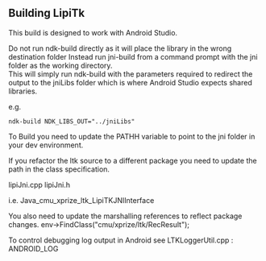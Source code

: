 ## Building LipiTk 

This build is designed to work with Android Studio.

Do not run ndk-build directly as it will place the library in the wrong destination folder
Instead run jni-build from a command prompt with the jni folder as the working directory.  
This will simply run ndk-build with the parameters required to redirect the output to 
the jniLibs folder which is where Android Studio expects shared libraries.

e.g. 

    ndk-build NDK_LIBS_OUT="../jniLibs"
    
    
To Build you need to update the PATHH variable to point to the jni folder in your dev environment.

If you refactor the ltk source to a different package you need to update the path in the class 
specification. 
 
 lipiJni.cpp 
 lipiJni.h 

i.e. Java_cmu_xprize_ltk_LipiTKJNIInterface


You also need to update the marshalling references to reflect package changes.
env->FindClass("cmu/xprize/ltk/RecResult");


To control debugging log output in Android see   LTKLoggerUtil.cpp : ANDROID_LOG

